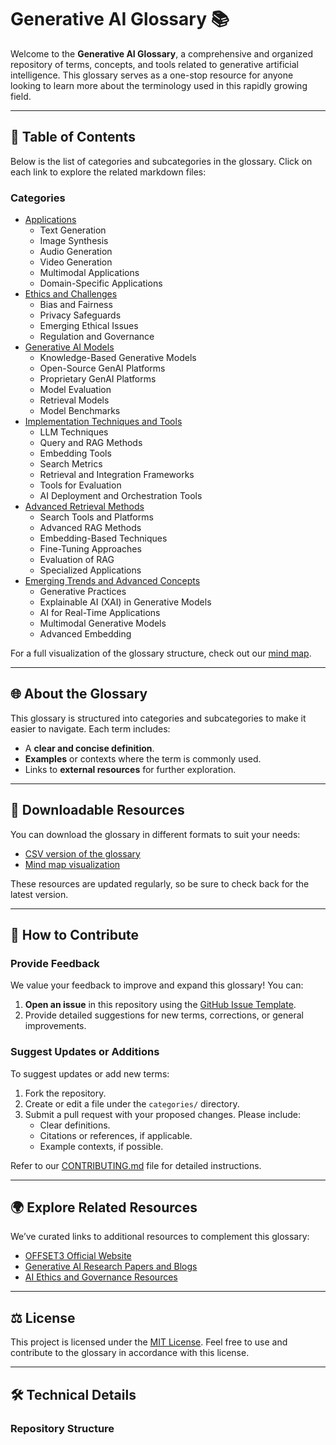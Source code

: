 # Generative AI Glossary 📚

Welcome to the **Generative AI Glossary**, a comprehensive and organized repository of terms, concepts, and tools related to generative artificial intelligence. This glossary serves as a one-stop resource for anyone looking to learn more about the terminology used in this rapidly growing field.

---

## 📑 Table of Contents
Below is the list of categories and subcategories in the glossary. Click on each link to explore the related markdown files:

### Categories
- [Applications](categories/Applications.md)
  - Text Generation
  - Image Synthesis
  - Audio Generation
  - Video Generation
  - Multimodal Applications
  - Domain-Specific Applications
- [Ethics and Challenges](categories/Ethics_and_Challenges.md)
  - Bias and Fairness
  - Privacy Safeguards
  - Emerging Ethical Issues
  - Regulation and Governance
- [Generative AI Models](categories/Generative_AI_Models.md)
  - Knowledge-Based Generative Models
  - Open-Source GenAI Platforms
  - Proprietary GenAI Platforms
  - Model Evaluation
  - Retrieval Models
  - Model Benchmarks
- [Implementation Techniques and Tools](categories/Implementation_Techniques_Tools.md)
  - LLM Techniques
  - Query and RAG Methods
  - Embedding Tools
  - Search Metrics
  - Retrieval and Integration Frameworks
  - Tools for Evaluation
  - AI Deployment and Orchestration Tools
- [Advanced Retrieval Methods](categories/Advanced_Retrieval_Methods.md)
  - Search Tools and Platforms
  - Advanced RAG Methods
  - Embedding-Based Techniques
  - Fine-Tuning Approaches
  - Evaluation of RAG
  - Specialized Applications
- [Emerging Trends and Advanced Concepts](categories/Emerging_Trends_and_Advanced_Concepts.md)
  - Generative Practices
  - Explainable AI (XAI) in Generative Models
  - AI for Real-Time Applications
  - Multimodal Generative Models
  - Advanced Embedding

For a full visualization of the glossary structure, check out our [mind map](resources/mind_map.png).

---

## 🌐 About the Glossary
This glossary is structured into categories and subcategories to make it easier to navigate. Each term includes:
- A **clear and concise definition**.
- **Examples** or contexts where the term is commonly used.
- Links to **external resources** for further exploration.

---

## 📂 Downloadable Resources
You can download the glossary in different formats to suit your needs:
- [CSV version of the glossary](resources/Generative%20AI%20Glossary.csv)
- [Mind map visualization](resources/mind_map.png)

These resources are updated regularly, so be sure to check back for the latest version.

---

## 🚀 How to Contribute

### Provide Feedback
We value your feedback to improve and expand this glossary! You can:
1. **Open an issue** in this repository using the [GitHub Issue Template](.github/ISSUE_TEMPLATE.md).
2. Provide detailed suggestions for new terms, corrections, or general improvements.

### Suggest Updates or Additions
To suggest updates or add new terms:
1. Fork the repository.
2. Create or edit a file under the `categories/` directory.
3. Submit a pull request with your proposed changes. Please include:
   - Clear definitions.
   - Citations or references, if applicable.
   - Example contexts, if possible.

Refer to our [CONTRIBUTING.md](CONTRIBUTING.md) file for detailed instructions.

---

## 🌍 Explore Related Resources
We’ve curated links to additional resources to complement this glossary:
- [OFFSET3 Official Website](https://www.offset3.com)
- [Generative AI Research Papers and Blogs](https://www.arxiv.org)
- [AI Ethics and Governance Resources](https://www.partnershiponai.org)

---

## ⚖️ License
This project is licensed under the [MIT License](LICENSE). Feel free to use and contribute to the glossary in accordance with this license.

---

## 🛠️ Technical Details
### Repository Structure
